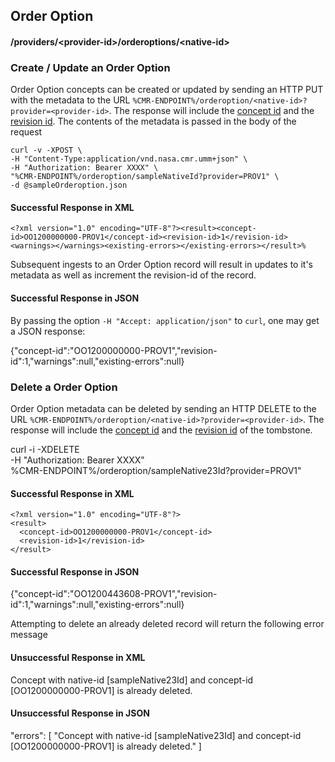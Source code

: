 ## <a name="orderoption"></a> Order Option

#### <a name="provider-info-orderoption"></a> /providers/&lt;provider-id&gt;/orderoptions/&lt;native-id&gt;

### <a name="create-update-orderoption"></a> Create / Update an Order Option

Order Option concepts can be created or updated by sending an HTTP PUT with the metadata to the URL `%CMR-ENDPOINT%/orderoption/<native-id>?provider=<provider-id>`. The response will include the [concept id](#concept-id) and the [revision id](#revision-id). The contents of the metadata is passed in the body of the request

```
curl -v -XPOST \
-H "Content-Type:application/vnd.nasa.cmr.umm+json" \
-H "Authorization: Bearer XXXX" \
"%CMR-ENDPOINT%/orderoption/sampleNativeId?provider=PROV1" \
-d @sampleOrderoption.json
```

#### Successful Response in XML
```
<?xml version="1.0" encoding="UTF-8"?><result><concept-id>OO1200000000-PROV1</concept-id><revision-id>1</revision-id><warnings></warnings><existing-errors></existing-errors></result>%
```
Subsequent ingests to an Order Option record will result in updates to it's metadata as well as increment the revision-id of the record.

#### Successful Response in JSON

By passing the option `-H "Accept: application/json"` to `curl`, one may
get a JSON response:

  {"concept-id":"OO1200000000-PROV1","revision-id":1,"warnings":null,"existing-errors":null}

### <a name="delete-orderoption"></a> Delete a Order Option

Order Option metadata can be deleted by sending an HTTP DELETE to the URL `%CMR-ENDPOINT%/orderoption/<native-id>?provider=<provider-id>`. The response will include the [concept id](#concept-id) and the [revision id](#revision-id) of the tombstone.

  curl -i -XDELETE \
    -H "Authorization: Bearer XXXX" \
    %CMR-ENDPOINT%/orderoption/sampleNative23Id?provider=PROV1"

#### Successful Response in XML

```
<?xml version="1.0" encoding="UTF-8"?>
<result>
  <concept-id>OO1200000000-PROV1</concept-id>
  <revision-id>1</revision-id>
</result>
```
#### Successful Response in JSON

  {"concept-id":"OO1200443608-PROV1","revision-id":1,"warnings":null,"existing-errors":null}

Attempting to delete an already deleted record will return the following error message
#### Unsuccessful Response in XML

<?xml version="1.0" encoding="UTF-8"?>
<errors>
    <error>Concept with native-id [sampleNative23Id] and concept-id [OO1200000000-PROV1] is already deleted.</error>
</errors>

#### Unsuccessful Response in JSON

"errors": [
        "Concept with native-id [sampleNative23Id] and concept-id [OO1200000000-PROV1] is already deleted."
    ]
